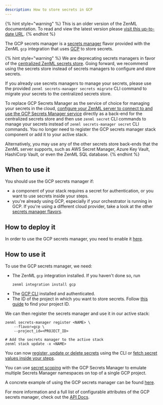 ```yaml
---
description: How to store secrets in GCP
---
```


{% hint style="warning" %}
This is an older version of the ZenML documentation. To read and view the latest version please [visit this up-to-date URL](https://docs.zenml.io).
{% endhint %}


The GCP secrets manager is a [secrets manager](./secrets-managers.md) flavor 
provided with the ZenML `gcp` integration that uses [GCP](https://cloud.google.com/secret-manager)
to store secrets.

{% hint style="warning" %}
We are deprecating secrets managers in favor of the
[centralized ZenML secrets store](../../starter-guide/production-fundamentals/secrets-management.md#centralized-secrets-store).
Going forward, we recommend using the secrets store instead of secrets managers
to configure and store secrets.

If you already use secrets managers to manage your secrets, please use the
provided `zenml secrets-manager secrets migrate` CLI command to migrate your
secrets to the centralized secrets store.

To replace GCP Secrets Manager as the service of choice for managing your
secrets in the cloud,
[configure your ZenML server to connect to and use the GCP Secrets Manager service](../../getting-started/deploying-zenml/deploying-zenml.md)
directly as a back-end for the centralized secrets store and
then use `zenml secret` CLI commands to manage your secrets instead of
`zenml secrets-manager secret` CLI commands. You no longer need to register
the GCP secrets manager stack component or add it to your active stack.

Alternatively, you may use any of the other secrets store back-ends that the
ZenML server supports, such as AWS Secret Manager, Azure Key Vault, HashiCorp
Vault, or even the ZenML SQL database.
{% endhint %}

## When to use it

You should use the GCP secrets manager if:
* a component of your stack requires a secret for authentication, or you want 
to use secrets inside your steps.
* you're already using GCP, especially if your orchestrator is running in GCP.
If you're using a different cloud provider, take a look at the other 
[secrets manager flavors](./secrets-managers.md#secrets-manager-flavors).

## How to deploy it

In order to use the GCP secrets manager, you need to enable it
[here](https://console.cloud.google.com/marketplace/product/google/secretmanager.googleapis.com).

## How to use it

To use the GCP secrets manager, we need:
* The ZenML `gcp` integration installed. If you haven't done so, run 
    ```shell
    zenml integration install gcp
    ```
* The [GCP CLI](https://cloud.google.com/sdk/docs/install) installed and 
authenticated.
* The ID of the project in which you want to store secrets. Follow
[this guide](https://support.google.com/googleapi/answer/7014113?hl=en) 
to find your project ID.

We can then register the secrets manager and use it in our active stack:
```shell
zenml secrets-manager register <NAME> \
    --flavor=gcp \
    --project_id=<PROJECT_ID>

# Add the secrets manager to the active stack
zenml stack update -x <NAME>
```

You can now [register, update or delete secrets](./secrets-managers.md#in-the-cli) 
using the CLI or [fetch secret values inside your steps](./secrets-managers.md#in-a-zenml-step).

You can use [secret scoping](./secrets-managers.md#secret-scopes) with the GCP
Secrets Manager to emulate multiple Secrets Manager namespaces on top of a
single GCP project. 

A concrete example of using the GCP secrets manager can be found 
[here](https://github.com/zenml-io/zenml/tree/main/examples/cloud_secrets_manager).

For more information and a full list of configurable attributes of the GCP 
secrets manager, check out the [API Docs](https://apidocs.zenml.io/latest/integration_code_docs/integrations-gcp/#zenml.integrations.gcp.secrets_manager.gcp_secrets_manager.GCPSecretsManager).
